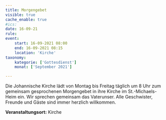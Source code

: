 ```yaml
---
title: Morgengebet
visible: true
cache_enable: true
#ics: 
date: 16-09-21
rule: 
event:
	start: 16-09-2021 08:00
	end: 16-09-2021 08:15
	location: 'Kirche'
taxonomy:
	kategorie: ['Gottesdienst']
	monat: ['September 2021']

---
```

Die Johannische Kirche lädt von Montag bis Freitag täglich um 8 Uhr zum gemeinsam gesprochenen Morgengebet in ihre Kirche im St.-Michaels-Heim ein. Wir sprechen gemeinsam das Vaterunser. Alle Geschwister, Freunde und Gäste sind immer herzlich willkommen.



**Veranstaltungsort:** Kirche

